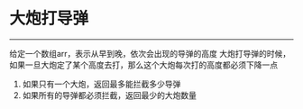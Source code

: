# 大炮打导弹


---

给定一个数组arr，表示从早到晚，依次会出现的导弹的高度
大炮打导弹的时候，如果一旦大炮定了某个高度去打，那么这个大炮每次打的高度都必须下降一点
1) 如果只有一个大炮，返回最多能拦截多少导弹
2) 如果所有的导弹都必须拦截，返回最少的大炮数量

